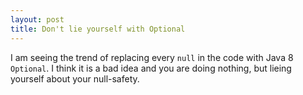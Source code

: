 ```yaml
---
layout: post
title: Don't lie yourself with Optional
---
```


I am seeing the trend of replacing every `null`
in the code with Java 8 `Optional`. I think it
is a bad idea and you are doing nothing, but
lieing yourself about your null-safety.
